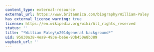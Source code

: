 ```yaml
---
content_type: external-resource
external_url: https://www.britannica.com/biography/William-Paley
has_external_license_warning: true
license: https://en.wikipedia.org/wiki/All_rights_reserved
status: ''
title: "*William Paley\u2014general background*"
uid: 95830a38-4ea9-493e-be6e-93b450e8b389
wayback_url: ''
---
```

